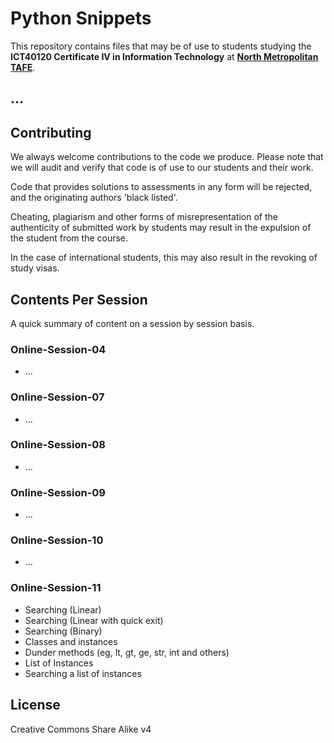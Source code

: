 # Python Snippets

This repository contains files that may be of use to students
studying the **ICT40120 Certificate IV in Information
Technology**  at **[North Metropolitan TAFE](https://northmetrotafe.wa.edu.au)**.

## ...


## Contributing

We always welcome contributions to the code we produce. Please note that we will audit and 
verify that code is of use to our students and their work. 

Code that provides solutions to 
assessments in any form will be rejected, and the originating authors 'black listed'.

Cheating, plagiarism and other forms of misrepresentation of the authenticity of submitted 
work by students may result in 
the expulsion of the student from the course.

In the case of international students, this 
may also result in the revoking of study visas.


## Contents Per Session
A quick summary of content on a session by session basis.

### Online-Session-04
- ... 
### Online-Session-07
- ... 
### Online-Session-08
- ... 
### Online-Session-09
- ... 
### Online-Session-10
- ... 
### Online-Session-11
- Searching (Linear)
- Searching (Linear with quick exit)
- Searching (Binary)
- Classes and instances
- Dunder methods (eg, lt, gt, ge, str, int and others)
- List of Instances
- Searching a list of instances


## License

Creative Commons Share Alike v4
